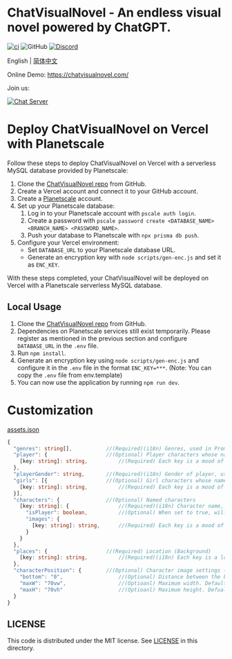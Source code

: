 # ChatVisualNovel - An endless visual novel powered by ChatGPT.

[![ci](https://github.com/prompt-engineering/chat-visual-novel/actions/workflows/ci.yml/badge.svg)](https://github.com/prompt-engineering/chat-visual-novel/actions/workflows/ci.yml)
![GitHub](https://img.shields.io/github/license/prompt-engineering/chat-visual-novel)
[![Discord](https://img.shields.io/discord/1082563233593966612)](https://discord.gg/FSWXq4DmEj)

English | [简体中文](./README.zh-CN.md)

Online Demo: https://chatvisualnovel.com/

Join us:

[![Chat Server](https://img.shields.io/badge/chat-discord-7289da.svg)](https://discord.gg/FSWXq4DmEj)

# Deploy ChatVisualNovel on Vercel with Planetscale

Follow these steps to deploy ChatVisualNovel on Vercel with a serverless MySQL database provided by Planetscale:

1.  Clone the [ChatVisualNovel repo](https://github.com/prompt-engineering/chat-visual-novel) from GitHub.
2.  Create a Vercel account and connect it to your GitHub account.
3.  Create a [Planetscale](https://app.planetscale.com) account.
4.  Set up your Planetscale database:
    1.  Log in to your Planetscale account with `pscale auth login`.
    2.  Create a password with `pscale password create <DATABASE_NAME> <BRANCH_NAME> <PASSWORD_NAME>`.
    3.  Push your database to Planetscale with `npx prisma db push`.
5.  Configure your Vercel environment:
    - Set `DATABASE_URL` to your Planetscale database URL.
    - Generate an encryption key with `node scripts/gen-enc.js` and set it as `ENC_KEY`.

With these steps completed, your ChatVisualNovel will be deployed on Vercel with a Planetscale serverless MySQL database.

## Local Usage

1.  Clone the [ChatVisualNovel repo](https://github.com/prompt-engineering/chat-visual-novel) from GitHub.
2.  Dependencies on Planetscale services still exist temporarily. Please register as mentioned in the previous section and configure `DATABASE_URL` in the `.env` file.
3.  Run `npm install`.
4.  Generate an encryption key using `node scripts/gen-enc.js` and configure it in the `.env` file in the format `ENC_KEY=***`. (Note: You can copy the `.env` file from env.template)
5.  You can now use the application by running `npm run dev`.

# Customization

[assets.json](src/assets/assets.json)
```typescript
{
  "genres": string[],           //(Required)(i18n) Genres, used in Prompt
  "player": {                   //(Optional) Player characters whose name will be generated by ChatGPT. Used only when there is no isPlayer: true in characters.
    [key: string]: string,          //(Required) Each key is a mood of the character. Can have any number of moods but there must be one named neutral. All possible moods of the first character will be used in Prompt for mood selection of all characters. Value is the URL to the image of corresponding mood.
  },
  "playerGender": string,       //(Required)(i18n) Gender of player, used in Prompt
  "girls": [{                   //(Optional) Girl characters whose names will be generated by ChatGPT. Used only when there is no isPlayer: false in characters.
    [key: string]: string,          //(Required) Each key is a mood of the character. Can have any number of moods but there must be one named neutral. All possible moods of the first character will be used in Prompt for mood selection of all characters. Value is the URL to the image of corresponding mood.
  }],
  "characters": {               //(Optional) Named characters
    [key: string]: {                //(Required)(i18n) Character name, used in Prompt
      "isPlayer": boolean,          //(Optional) When set to true, will be the player character. Please only set one character as isPlayer: true.
      "images": {
        [key: string]: string,      //(Required) Each key is a mood of the character. Can have any number of moods but there must be one named neutral. All possible moods of the first character will be used in Prompt for mood selection of all characters. Value is the URL to the image of corresponding mood.
      }
    }
  },
  "places": {                   //(Required) Location (Background)
    [key: string]: string,          //(Required)(i18n) Each key is a location. There must be at least one location. All possible locations will be used in Prompt for location selection. Value is the URL to the image of the location.
  },
  "characterPosition": {        //(Optional) Character image settings (CSS)
    "bottom": "0",                  //(Optional) Distance between the bottom edge of the image to the bottom of view port. Defaults to 100% (relative to dialogue box)
    "maxW": "70vw",                 //(Optioanl) Maximum width. Defaults to 70vw
    "maxH": "70vh"                  //(Optioanl) Maximum height. Defualts to 70vh
  }
}
```

## LICENSE

This code is distributed under the MIT license. See [LICENSE](./LICENSE) in this directory.
